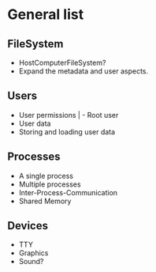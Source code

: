 General list
============

FileSystem
----------
- HostComputerFileSystem?
- Expand the metadata and user aspects.

Users
-----
- User permissions
| - Root user
- User data
- Storing and loading user data

Processes
---------
- A single process
- Multiple processes
- Inter-Process-Communication
- Shared Memory

Devices
-------
- TTY
- Graphics
- Sound?

